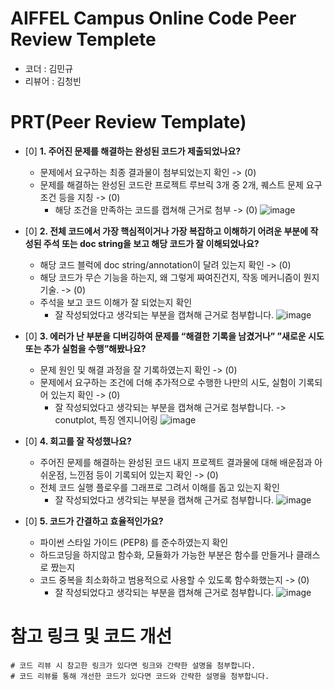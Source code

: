 # AIFFEL Campus Online Code Peer Review Templete
- 코더 : 김민규
- 리뷰어 : 김청빈


# PRT(Peer Review Template)
- [0]  **1. 주어진 문제를 해결하는 완성된 코드가 제출되었나요?**
    - 문제에서 요구하는 최종 결과물이 첨부되었는지 확인 -> (0)
    - 문제를 해결하는 완성된 코드란 프로젝트 루브릭 3개 중 2개, 
    퀘스트 문제 요구조건 등을 지칭 -> (0)
        - 해당 조건을 만족하는 코드를 캡쳐해 근거로 첨부 -> (0)
    ![image](https://github.com/kimCheongBin/Exploartion/assets/48667883/8b8e211e-d179-445f-a051-c0307cc689ec)

- [0]  **2. 전체 코드에서 가장 핵심적이거나 가장 복잡하고 이해하기 어려운 부분에 작성된 
주석 또는 doc string을 보고 해당 코드가 잘 이해되었나요?**
    - 해당 코드 블럭에 doc string/annotation이 달려 있는지 확인  -> (0)
    - 해당 코드가 무슨 기능을 하는지, 왜 그렇게 짜여진건지, 작동 메커니즘이 뭔지 기술. -> (0)
    - 주석을 보고 코드 이해가 잘 되었는지 확인 
        - 잘 작성되었다고 생각되는 부분을 캡쳐해 근거로 첨부합니다.
    ![image](https://github.com/kimCheongBin/Exploartion/assets/48667883/a4ebb3b2-04a7-403c-81dc-d8a5f15235dc)

- [0]  **3. 에러가 난 부분을 디버깅하여 문제를 “해결한 기록을 남겼거나” 
”새로운 시도 또는 추가 실험을 수행”해봤나요?**
    - 문제 원인 및 해결 과정을 잘 기록하였는지 확인 -> (0)
    - 문제에서 요구하는 조건에 더해 추가적으로 수행한 나만의 시도, 
    실험이 기록되어 있는지 확인 -> (0)
        - 잘 작성되었다고 생각되는 부분을 캡쳐해 근거로 첨부합니다. -> conutplot, 특징 엔지니어링
    ![image](https://github.com/kimCheongBin/Exploartion/assets/48667883/5dbd5e7e-e066-4b88-b3f2-b89e4b4b4702)

- [0]  **4. 회고를 잘 작성했나요?**
    - 주어진 문제를 해결하는 완성된 코드 내지 프로젝트 결과물에 대해
    배운점과 아쉬운점, 느낀점 등이 기록되어 있는지 확인 -> (0)
    - 전체 코드 실행 플로우를 그래프로 그려서 이해를 돕고 있는지 확인
        - 잘 작성되었다고 생각되는 부분을 캡쳐해 근거로 첨부합니다.
    ![image](https://github.com/kimCheongBin/Exploartion/assets/48667883/85bae13f-ea3d-4952-9bd5-ebccc30f6ab8)

- [0]  **5. 코드가 간결하고 효율적인가요?**
    - 파이썬 스타일 가이드 (PEP8) 를 준수하였는지 확인 
    - 하드코딩을 하지않고 함수화, 모듈화가 가능한 부분은 함수를 만들거나 클래스로 짰는지 
    - 코드 중복을 최소화하고 범용적으로 사용할 수 있도록 함수화했는지 -> (0)
        - 잘 작성되었다고 생각되는 부분을 캡쳐해 근거로 첨부합니다.
    ![image](https://github.com/kimCheongBin/Exploartion/assets/48667883/ee5c7b31-b1f2-4cab-98b8-e14ed9cc6d1a)


# 참고 링크 및 코드 개선
```
# 코드 리뷰 시 참고한 링크가 있다면 링크와 간략한 설명을 첨부합니다.
# 코드 리뷰를 통해 개선한 코드가 있다면 코드와 간략한 설명을 첨부합니다.
```
